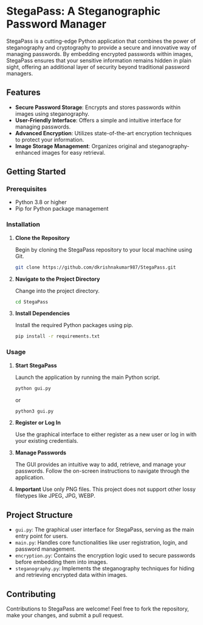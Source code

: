 # StegaPass: A Steganographic Password Manager

StegaPass is a cutting-edge Python application that combines the power of steganography and cryptography to provide a secure and innovative way of managing passwords. By embedding encrypted passwords within images, StegaPass ensures that your sensitive information remains hidden in plain sight, offering an additional layer of security beyond traditional password managers.

## Features

- **Secure Password Storage**: Encrypts and stores passwords within images using steganography.
- **User-Friendly Interface**: Offers a simple and intuitive interface for managing passwords.
- **Advanced Encryption**: Utilizes state-of-the-art encryption techniques to protect your information.
- **Image Storage Management**: Organizes original and steganography-enhanced images for easy retrieval.

## Getting Started

### Prerequisites

- Python 3.8 or higher
- Pip for Python package management

### Installation

1. **Clone the Repository**

   Begin by cloning the StegaPass repository to your local machine using Git.

   ```sh
   git clone https://github.com/dkrishnakumar987/StegaPass.git
   ```

2. **Navigate to the Project Directory**

   Change into the project directory.

   ```sh
   cd StegaPass
   ```

3. **Install Dependencies**

   Install the required Python packages using pip.

   ```sh
   pip install -r requirements.txt
   ```

### Usage

1. **Start StegaPass**

   Launch the application by running the main Python script.

   ```sh
   python gui.py
   ```
   or
   ```bash
   python3 gui.py
   ```

2. **Register or Log In**

   Use the graphical interface to either register as a new user or log in with your existing credentials.

3. **Manage Passwords**

   The GUI provides an intuitive way to add, retrieve, and manage your passwords. Follow the on-screen instructions to navigate through the application.

4. **Important**
    Use only PNG files. This project does not support other lossy filetypes like JPEG, JPG, WEBP.

## Project Structure

- `gui.py`: The graphical user interface for StegaPass, serving as the main entry point for users.
- `main.py`: Handles core functionalities like user registration, login, and password management.
- `encryption.py`: Contains the encryption logic used to secure passwords before embedding them into images.
- `steganography.py`: Implements the steganography techniques for hiding and retrieving encrypted data within images.

## Contributing

Contributions to StegaPass are welcome! Feel free to fork the repository, make your changes, and submit a pull request.
